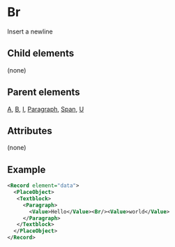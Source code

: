 # Br



Insert a newline



##  Child elements

(none)

##  Parent elements

[A](../a.md), [B](../b.md), [I](../i.md), [Paragraph](../paragraph.md), [Span](../span.md), [U](../u.md)


## Attributes
(none)

## Example

```xml
<Record element="data">
  <PlaceObject>
   <Textblock>
     <Paragraph>
       <Value>Hello</Value><Br/><Value>world</Value>
     </Paragraph>
   </Textblock>
  </PlaceObject>
</Record>

```





